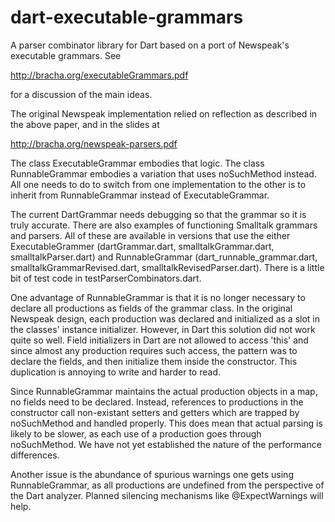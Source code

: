 dart-executable-grammars
========================

A parser combinator library for Dart based on a port of Newspeak's executable grammars. See

http://bracha.org/executableGrammars.pdf

for a discussion of the main ideas.

The original Newspeak implementation relied on reflection as described in the above paper, and in the slides at

http://bracha.org/newspeak-parsers.pdf 


The class ExecutableGrammar embodies that logic. The class RunnableGrammar embodies a variation that uses noSuchMethod instead. 
All one needs to do to switch from one implementation to the other is to inherit from RunnableGrammar instead of 
ExecutableGrammar.

The current DartGrammar needs debugging so that the grammar so it is truly accurate. 
There are also examples of functioning Smalltalk grammars and parsers. All of these are available in versions that use the either ExecutableGrammer 
(dartGrammar.dart, smalltalkGrammar.dart, smalltalkParser.dart) and RunnableGrammar (dart_runnable_grammar.dart, 
smalltalkGrammarRevised.dart, smalltalkRevisedParser.dart). 
There is a little bit of test code in testParserCombinators.dart.

One advantage of RunnableGrammar is that it is no longer necessary to declare all productions as fields of the grammar class. 
In the original Newspeak design, each production was declared and initialized as a slot in the classes' instance initializer.
However, in Dart this solution did not work quite so well. Field initializers in Dart are not allowed to access 'this' and
since almost any production requires such access, the pattern was to declare the fields, and then initialize them inside
the constructor. This duplication is annoying to write and harder to read.

Since RunnableGrammar maintains the actual production objects in a map, no fields need to be declared.  Instead, references to
productions in the constructor call non-existant setters and getters which are trapped by noSuchMethod and handled properly.
This does mean that actual parsing is likely to be slower, as each use of a production goes through noSuchMethod. We have not
yet established the nature of the performance differences.

Another issue is the abundance of spurious warnings one gets using RunnableGrammar, as all productions are undefined from 
the perspective of the Dart analyzer. Planned silencing mechanisms like @ExpectWarnings will help.
